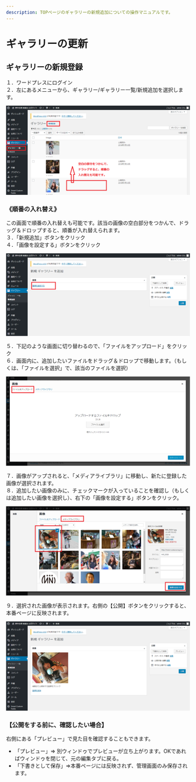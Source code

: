 ```yaml
---
description: TOPページのギャラリーの新規追加についての操作マニュアルです。
---
```


# ギャラリーの更新

## ギャラリーの新規登録

１．ワードプレスにログイン  
２．左にあるメニューから、ギャラリー/ギャラリー一覧/新規追加を選択します。

![](.gitbook/assets/fireshot-capture-68-gyarar-saito-w-httphokut-osakuranejpwpwp-admineditphp.png)

### 《順番の入れ替え》

この画面で順番の入れ替えも可能です。該当の画像の空白部分をつかんで、ドラッグ＆ドロップすると、順番が入れ替えられます。  
３．「新規追加」ボタンをクリック  
４．「画像を設定する」ボタンをクリック

![](.gitbook/assets/fireshot-capture-69-gyarar-wo-httphokut-osakuranejpwpwp-adminpost-newphp%20%281%29.png)

５．下記のような画面に切り替わるので、「ファイルをアップロード」をクリック  
６．画面内に、追加したいファイルをドラッグ＆ドロップで移動します。（もしくは、「ファイルを選択」で、該当のファイルを選択）

![](.gitbook/assets/fireshot-capture-70-gyarar-wo-httphokut-osakuranejpwpwp-adminpost-newphp.png)

７．画像がアップされると、「メディアライブラリ」に移動し、新たに登録した画像が選択されます。  
８．追加したい画像のみに、チェックマークが入っていることを確認し（もしくは追加したい画像を選択し）、右下の「画像を設定する」ボタンをクリック。

![](.gitbook/assets/fireshot-capture-71-gyarar-wo-httphokut-osakuranejpwpwp-adminpost-newphp.png)

９．選択された画像が表示されます。右側の【公開】ボタンをクリックすると、本番ページに反映されます。

![](.gitbook/assets/fireshot-capture-72-gyarar-wo-httphokut-osakuranejpwpwp-adminpost-newphp.png)

### 【公開をする前に、確認したい場合】

右側にある「プレビュー」で見た目を確認することもできます。

* 「プレビュー」⇒ 別ウィンドゥでプレビューが立ち上がります。OKであればウィンドゥを閉じて、元の編集タブに戻る。
* 「下書きとして保存」⇒本番ページには反映されず、管理画面のみ保存されます。

